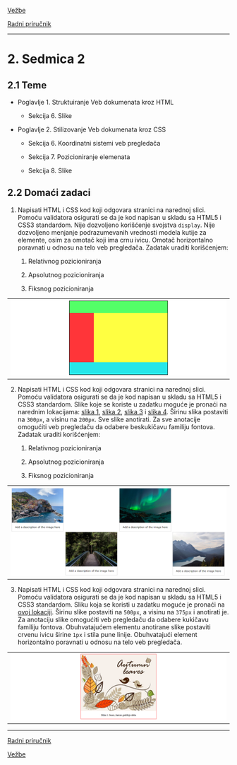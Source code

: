 [Vežbe](../../../README.md)

[Radni priručnik](../../README.md)

---

# 2. Sedmica 2

## 2.1 Teme

- Poglavlje 1. Struktuiranje Veb dokumenata kroz HTML

   - Sekcija 6. Slike

- Poglavlje 2. Stilizovanje Veb dokumenata kroz CSS

   - Sekcija 6. Koordinatni sistemi veb pregledača

   - Sekcija 7. Pozicioniranje elemenata

   - Sekcija 8. Slike

## 2.2 Domaći zadaci

1. Napisati HTML i CSS kod koji odgovara stranici na narednoj slici. Pomoću validatora osigurati se da je kod napisan u skladu sa HTML5 i CSS3 standardom. Nije dozvoljeno korišćenje svojstva `display`. Nije dozvoljeno menjanje podrazumevanih vrednosti modela kutije za elemente, osim za omotač koji ima crnu ivicu. Omotač horizontalno poravnati u odnosu na telo veb pregledača. Zadatak uraditi korišćenjem:

   1. Relativnog pozicioniranja

   2. Apsolutnog pozicioniranja

   3. Fiksnog pozicioniranja

<table><tr><td>
<img src="./Slike/zadatak1.png" alt="Zadatak 1">
</td></tr></table>

2. Napisati HTML i CSS kod koji odgovara stranici na narednoj slici. Pomoću validatora osigurati se da je kod napisan u skladu sa HTML5 i CSS3 standardom. Slike koje se koriste u zadatku moguće je pronaći na narednim lokacijama: [slika 1](./Resursi/galerija1.jpg), [slika 2](./Resursi/galerija2.jpg), [slika 3](./Resursi/galerija1.jpg) i [slika 4](./Resursi/galerija4.jpg). Širinu slika postaviti na `300px`, a visinu na `200px`. Sve slike anotirati. Za sve anotacije omogućiti veb pregledaču da odabere beskukičavu familiju fontova. Zadatak uraditi korišćenjem:

   1. Relativnog pozicioniranja

   2. Apsolutnog pozicioniranja

   3. Fiksnog pozicioniranja

<table><tr><td>
<img src="./Slike/zadatak2.png" alt="Zadatak 2">
</td></tr></table>

3. Napisati HTML i CSS kod koji odgovara stranici na narednoj slici. Pomoću validatora osigurati se da je kod napisan u skladu sa HTML5 i CSS3 standardom. Sliku koja se koristi u zadatku moguće je pronaći na [ovoj lokaciji](./Resursi/jesen.jpg). Širinu slike postaviti na `500px`, a visinu na `375px` i anotirati je. Za anotaciju slike omogućiti veb pregledaču da odabere kukičavu familiju fontova. Obuhvatajućem elementu anotirane slike postaviti crvenu ivicu širine `1px` i stila pune linije. Obuhvatajući element horizontalno poravnati u odnosu na telo veb pregledača.

<table><tr><td>
<img src="./Slike/zadatak3.png" alt="Zadatak 3">
</td></tr></table>

---

[Radni priručnik](../../README.md)

[Vežbe](../../../README.md)

<!--
<table><tr><td>
<img src="./Slike/.png" alt="">
</td></tr></table>
-->
